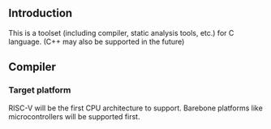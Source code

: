 ## Introduction

This is a toolset (including compiler, static analysis tools, etc.) for C language. (C++ may also be supported in the future)

## Compiler

### Target platform

RISC-V will be the first CPU architecture to support. Barebone platforms like microcontrollers will be supported first.
